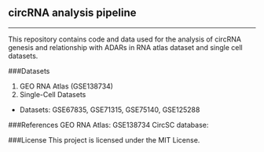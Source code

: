 ## circRNA analysis pipeline
---
This repository contains code and data used for the analysis of circRNA genesis and relationship with ADARs in RNA atlas dataset and single cell datasets.

###Datasets
1. GEO RNA Atlas (GSE138734)
2. Single-Cell Datasets
- Datasets: GSE67835, GSE71315, GSE75140, GSE125288

###References
GEO RNA Atlas: GSE138734
CircSC database:

###License
This project is licensed under the MIT License.
